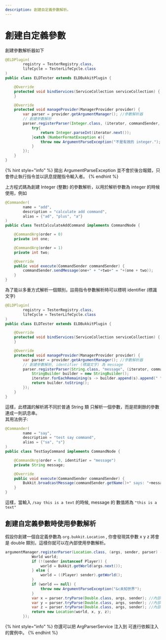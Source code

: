 ```yaml
---
description: 創建自定義參數解析。
---
```


# 創建自定義參數

創建參數解析器如下

```java
@ELDPlugin(
        registry = TesterRegistry.class,
        lifeCycle = TesterLifeCycle.class
)
public class ELDTester extends ELDBukkitPlugin {

    @Override
    protected void bindServices(ServiceCollection serviceCollection) {
    }

    @Override
    protected void manageProvider(ManagerProvider provider) {
        var parser = provider.getArgumentManager(); //參數解析器
        // 創建參數解析
        parser.registerParser(Integer.class, (iterator, commandSender, argParser) -> {
            try{
                return Integer.parseInt(iterator.next());
            }catch (NumberFormatException e){
                throw new ArgumentParseException("不是有效的 integer."); 
            }
        });
    }
}
```

{% hint style="info" %}
拋出 ArgumentParseException 並不會於後台報錯，只會停止執行指令並以訊息提醒指令輸入者。
{% endhint %}

上方程式碼為創建 Integer (整數) 的參數解析，以用於解析參數為 integer 的時候使用，例如

```java
@Commander(
        name = "add",
        description = "calculate add command",
        alias = {"ad", "plus", "a"}
)
public class TestCalculateAddCommand implements CommandNode {

    @CommandArg(order = 0)
    private int one;

    @CommandArg(order = 1)
    private int two;

    @Override
    public void execute(CommandSender commandSender) {
        commandSender.sendMessage(one+" + "+two+" = "+(one + two));
    }
}
```

為了能以多重方式解析一個類別，註冊指令參數解析時可以標明 identifier (標識文字)

```java
@ELDPlugin(
        registry = TesterRegistry.class,
        lifeCycle = TesterLifeCycle.class
)
public class ELDTester extends ELDBukkitPlugin {

    @Override
    protected void bindServices(ServiceCollection serviceCollection) {
    }

    @Override
    protected void manageProvider(ManagerProvider provider) {
        var parser = provider.getArgumentManager(); //參數解析器
        // 創建參數解析, identifier (標識文字) 為 message
        parser.registerParser(String.class, "message", (iterator, commandSender, p) -> {
            StringBuilder builder = new StringBuilder();
            iterator.forEachRemaining(s -> builder.append(s).append(" "));
            return builder.toString();
        });
    }
}
```

這樣，此標識的解析將不同於普通 String 類 只解析一個參數，而是把剩餘的參數連成一則訊息串。\
其用法例子:

```java
@Commander(
        name = "say",
        description = "test say command",
        alias = {"sa", "s"}
)
public class TestSayCommand implements CommandNode {

    @CommandArg(order = 0, identifier = "message")
    private String message;

    @Override
    public void execute(CommandSender commandSender) {
        Bukkit.broadcastMessage(commandSender.getName()+" says: "+message);
    }
}
```

這樣，當輸入 `/say this is a text` 的時候, message 的 數值將為 `"this is a text"`

## 創建自定義參數時使用參數解析 <a href="#arg-parser" id="arg-parser"></a>

假設你創建一個自定義參數為 `org.bukkit.Location` , 你會發現其參數 x y z 將會是 double 類別，這樣你就可以在內部使用參數解析。

```java
argumentManager.registerParser(Location.class, (args, sender, parser) -> {
            World world;
            if (!(sender instanceof Player)) {
                world = Bukkit.getWorld(args.next());
            } else {
                world = ((Player) sender).getWorld();
            }
            if (world == null) {
                throw new ArgumentParseException("&c未知世界");
            }
            var x = parser.tryParse(Double.class, args, sender); //內部解析
            var y = parser.tryParse(Double.class, args, sender); //內部解析
            var z = parser.tryParse(Double.class, args, sender); //內部解析
            return new Location(world, x, y, z);
        });
```

{% hint style="info" %}
你還可以把 ArgParserService 注入到 可進行依賴注入的實例中。
{% endhint %}
